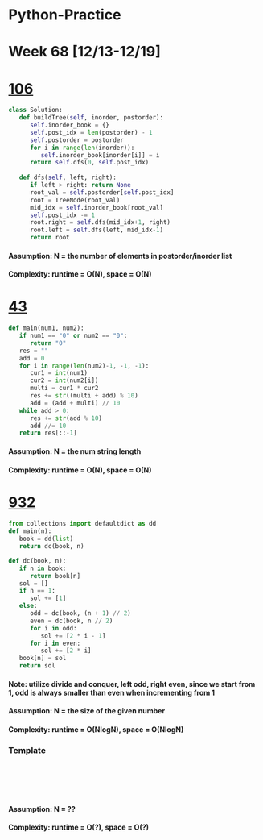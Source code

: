 # Python-Practice

# Week 68 [12/13-12/19]

# [106](https://leetcode.com/problems/construct-binary-tree-from-inorder-and-postorder-traversal/)
```python
class Solution:
   def buildTree(self, inorder, postorder):
      self.inorder_book = {}
      self.post_idx = len(postorder) - 1
      self.postorder = postorder
      for i in range(len(inorder)):
         self.inorder_book[inorder[i]] = i
      return self.dfs(0, self.post_idx)
   
   def dfs(self, left, right):
      if left > right: return None
      root_val = self.postorder[self.post_idx]
      root = TreeNode(root_val)
      mid_idx = self.inorder_book[root_val]
      self.post_idx -= 1
      root.right = self.dfs(mid_idx+1, right)
      root.left = self.dfs(left, mid_idx-1)
      return root
```
#### Assumption: N = the number of elements in postorder/inorder list
#### Complexity: runtime = O(N), space = O(N)

# [43](https://leetcode.com/problems/multiply-strings/)
```python
def main(num1, num2):
   if num1 == "0" or num2 == "0":
      return "0"
   res = ""
   add = 0
   for i in range(len(num2)-1, -1, -1):
      cur1 = int(num1)
      cur2 = int(num2[i])
      multi = cur1 * cur2
      res += str((multi + add) % 10)
      add = (add + multi) // 10
   while add > 0:
      res += str(add % 10)
      add //= 10
   return res[::-1]
```
#### Assumption: N = the num string length
#### Complexity: runtime = O(N), space = O(N)

# [932](https://leetcode.com/problems/beautiful-array/)
```python
from collections import defaultdict as dd
def main(n):
   book = dd(list)
   return dc(book, n)

def dc(book, n):
   if n in book:
      return book[n]
   sol = []
   if n == 1:
      sol += [1]
   else:
      odd = dc(book, (n + 1) // 2)
      even = dc(book, n // 2)
      for i in odd:
         sol += [2 * i - 1]
      for i in even:
         sol += [2 * i]
   book[n] = sol
   return sol
```
#### Note: utilize divide and conquer, left odd, right even, since we start from 1, odd is always smaller than even when incrementing from 1
#### Assumption: N = the size of the given number
#### Complexity: runtime = O(NlogN), space = O(NlogN)


### Template
# []()
```sql
```

# []()
```python
```
#### Assumption: N = ??
#### Complexity: runtime = O(?), space = O(?)
